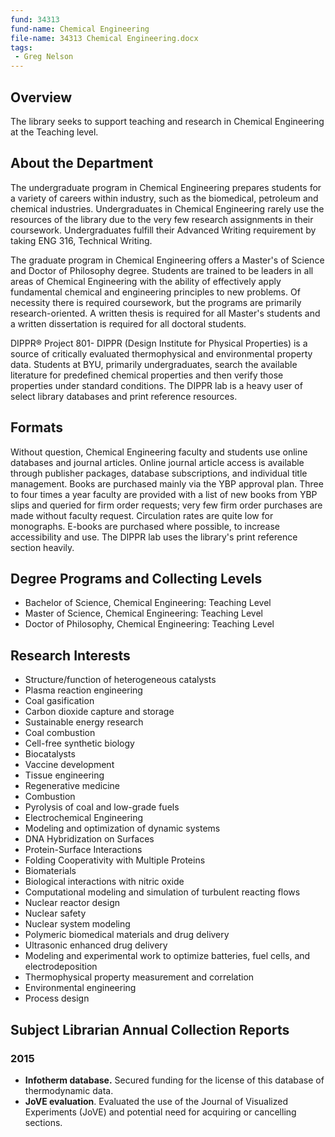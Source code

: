 ```yaml
---
fund: 34313
fund-name: Chemical Engineering
file-name: 34313 Chemical Engineering.docx
tags:
 - Greg Nelson
---
```


## Overview

The library seeks to support teaching and research in Chemical Engineering at the Teaching level.

## About the Department

The undergraduate program in Chemical Engineering prepares students for a variety of careers within industry, such as the biomedical, petroleum and chemical industries. Undergraduates in Chemical Engineering rarely use the resources of the library due to the very few research assignments in their coursework. Undergraduates fulfill their Advanced Writing requirement by taking ENG 316, Technical Writing.

The graduate program in Chemical Engineering offers a Master&#39;s of Science and Doctor of Philosophy degree. Students are trained to be leaders in all areas of Chemical Engineering with the ability of effectively apply fundamental chemical and engineering principles to new problems. Of necessity there is required coursework, but the programs are primarily research-oriented. A written thesis is required for all Master&#39;s students and a written dissertation is required for all doctoral students.

DIPPR® Project 801- DIPPR (Design Institute for Physical Properties) is a source of critically evaluated thermophysical and environmental property data. Students at BYU, primarily undergraduates, search the available literature for predefined chemical properties and then verify those properties under standard conditions. The DIPPR lab is a heavy user of select library databases and print reference resources.

## Formats

Without question, Chemical Engineering faculty and students use online databases and journal articles. Online journal article access is available through publisher packages, database subscriptions, and individual title management. Books are purchased mainly via the YBP approval plan. Three to four times a year faculty are provided with a list of new books from YBP slips and queried for firm order requests; very few firm order purchases are made without faculty request. Circulation rates are quite low for monographs. E-books are purchased where possible, to increase accessibility and use. The DIPPR lab uses the library&#39;s print reference section heavily.

## Degree Programs and Collecting Levels

- Bachelor of Science, Chemical Engineering: Teaching Level
- Master of Science, Chemical Engineering: Teaching Level
- Doctor of Philosophy, Chemical Engineering: Teaching Level

## Research Interests

- Structure/function of heterogeneous catalysts
- Plasma reaction engineering
- Coal gasification
- Carbon dioxide capture and storage
- Sustainable energy research
- Coal combustion
- Cell-free synthetic biology
- Biocatalysts
- Vaccine development
- Tissue engineering
- Regenerative medicine
- Combustion
- Pyrolysis of coal and low-grade fuels
- Electrochemical Engineering
- Modeling and optimization of dynamic systems
- DNA Hybridization on Surfaces
- Protein-Surface Interactions
- Folding Cooperativity with Multiple Proteins
- Biomaterials
- Biological interactions with nitric oxide
- Computational modeling and simulation of turbulent reacting flows
- Nuclear reactor design
- Nuclear safety
- Nuclear system modeling
- Polymeric biomedical materials and drug delivery
- Ultrasonic enhanced drug delivery
- Modeling and experimental work to optimize batteries, fuel cells, and electrodeposition
- Thermophysical property measurement and correlation
- Environmental engineering
- Process design

## Subject Librarian Annual Collection Reports

### 2015

- **Infotherm database.** Secured funding for the license of this database of thermodynamic data.
- **JoVE evaluation**. Evaluated the use of the Journal of Visualized Experiments (JoVE) and potential need for acquiring or cancelling sections.
